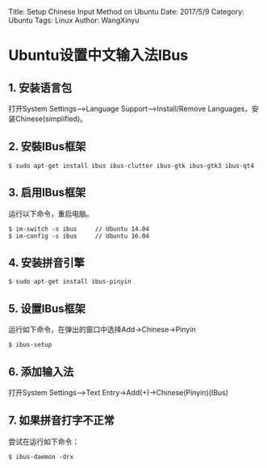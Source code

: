 Title: Setup Chinese Input Method on Ubuntu
Date: 2017/5/9
Category: Ubuntu
Tags: Linux
Author: WangXinyu
# Ubuntu设置中文输入法IBus

## 1. 安装语言包
打开System Settings–>Language Support–>Install/Remove Languages，安装Chinese(simplified)。
 
## 2. 安裝IBus框架

	$ sudo apt-get install ibus ibus-clutter ibus-gtk ibus-gtk3 ibus-qt4


## 3. 启用IBus框架
运行以下命令，重启电脑。

	$ im-switch -s ibus		// Ubuntu 14.04
	$ im-config -s ibus		// Ubuntu 16.04

## 4. 安装拼音引擎

	$ sudo apt-get install ibus-pinyin

## 5. 设置IBus框架
运行如下命令，在弹出的窗口中选择Add->Chinese->Pinyin

	$ ibus-setup

## 6. 添加输入法
打开System Settings–>Text Entry->Add(+)->Chinese(Pinyin)(IBus)

## 7. 如果拼音打字不正常
尝试在运行如下命令：

	$ ibus-daemon -drx